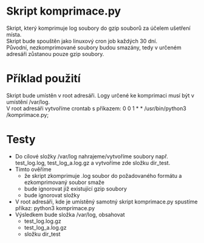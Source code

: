 # Skript komprimace.py
Skript, který komprimuje log soubory do gzip souborů za účelem ušetření místa.<br> 
Skript bude spouštěn jako linuxový cron job každých 30 dní. <br>
Původní, nezkomprimované soubory budou smazány, tedy v určeném adresáři zůstanou pouze gzip soubory.

# Příklad použití
Skript bude umístěn v root adresáři. Logy určené ke komprimaci musí být v umístění /var/log.<br>
V root adresáři vytvoříme crontab s příkazem: 0 0 1 * * /usr/bin/python3 /komprimace.py;

# Testy
* Do cílové složky /var/log nahrajeme/vytvoříme soubory např. test_log.log, test_log_a.log.gz a vytvoříme zde složku dir_test.
* Tímto ověříme
    * že skript zkomprimuje .log soubor do požadovaného formátu a   ezkomprimovaný soubor smaže
    * bude ignorovat již existující gzip soubory
    * bude ignorovat složky
* V root adresáři, kde je umístěný samotný skript komprimace.py spustíme příkaz: python3 komprimace.py
* Výsledkem bude složka /var/log, obsahovat
    * test_log.log.gz
    * test_log_a.log.gz
    * složku dir_test

